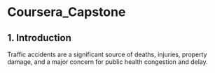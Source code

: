 # Coursera_Capstone
## 1. Introduction
Traffic accidents are a significant source of deaths, injuries, property damage, and a major concern for public health congestion and delay.